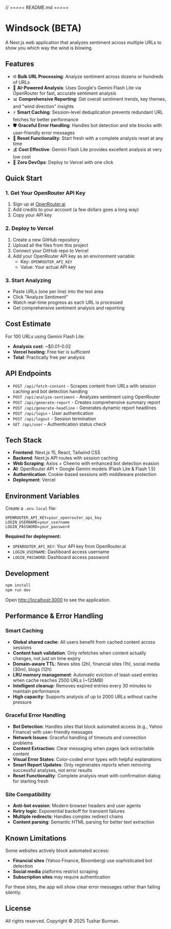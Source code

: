 // ===== README.md =====
# Windsock (BETA)

A Next.js web application that analyzes sentiment across multiple URLs to show you which way the wind is blowing.

## Features

- 🌐 **Bulk URL Processing**: Analyze sentiment across dozens or hundreds of URLs
- 🤖 **AI-Powered Analysis**: Uses Google's Gemini Flash Lite via OpenRouter for fast, accurate sentiment analysis
- 📊 **Comprehensive Reporting**: Get overall sentiment trends, key themes, and "wind direction" insights
- ⚡ **Smart Caching**: Session-level deduplication prevents redundant URL fetches for better performance
- 🛡️ **Graceful Error Handling**: Handles bot detection and site blocks with user-friendly error messages
- 🔄 **Reset Functionality**: Start fresh with a complete analysis reset at any time
- 💰 **Cost Effective**: Gemini Flash Lite provides excellent analysis at very low cost
- 🚀 **Zero DevOps**: Deploy to Vercel with one click

## Quick Start

### 1. Get Your OpenRouter API Key

1. Sign up at [OpenRouter.ai](https://openrouter.ai)
2. Add credits to your account (a few dollars goes a long way)
3. Copy your API key

### 2. Deploy to Vercel

1. Create a new GitHub repository
2. Upload all the files from this project
3. Connect your GitHub repo to Vercel
4. Add your OpenRouter API key as an environment variable:
   - Key: `OPENROUTER_API_KEY`
   - Value: Your actual API key

### 3. Start Analyzing

- Paste URLs (one per line) into the text area
- Click "Analyze Sentiment"
- Watch real-time progress as each URL is processed
- Get comprehensive sentiment analysis and reporting

## Cost Estimate

For 100 URLs using Gemini Flash Lite:
- **Analysis cost**: ~$0.01-0.02
- **Vercel hosting**: Free tier is sufficient
- **Total**: Practically free per analysis

## API Endpoints

- `POST /api/fetch-content` - Scrapes content from URLs with session caching and bot detection handling
- `POST /api/analyze-sentiment` - Analyzes sentiment using OpenRouter
- `POST /api/generate-report` - Creates comprehensive summary report
- `POST /api/generate-headline` - Generates dynamic report headlines
- `POST /api/login` - User authentication
- `POST /api/logout` - Session termination
- `GET /api/user` - Authentication status check

## Tech Stack

- **Frontend**: Next.js 15, React, Tailwind CSS
- **Backend**: Next.js API routes with session caching
- **Web Scraping**: Axios + Cheerio with enhanced bot detection evasion
- **AI**: OpenRouter API + Google Gemini models (Flash Lite & Flash 1.5)
- **Authentication**: Cookie-based sessions with middleware protection
- **Deployment**: Vercel

## Environment Variables

Create a `.env.local` file:

```
OPENROUTER_API_KEY=your_openrouter_api_key
LOGIN_USERNAME=your_username
LOGIN_PASSWORD=your_password
```

**Required for deployment:**
- `OPENROUTER_API_KEY`: Your API key from OpenRouter.ai
- `LOGIN_USERNAME`: Dashboard access username
- `LOGIN_PASSWORD`: Dashboard access password

## Development

```bash
npm install
npm run dev
```

Open [http://localhost:3000](http://localhost:3000) to see the application.

## Performance & Error Handling

### Smart Caching
- **Global shared cache**: All users benefit from cached content across sessions
- **Content hash validation**: Only refetches when content actually changes, not just on time expiry
- **Domain-aware TTL**: News sites (2h), financial sites (1h), social media (30m), blogs (12h)
- **LRU memory management**: Automatic eviction of least-used entries when cache reaches 2500 URLs (~125MB)
- **Intelligent cleanup**: Removes expired entries every 30 minutes to maintain performance
- **High capacity**: Supports analysis of up to 2000 URLs without cache pressure

### Graceful Error Handling
- **Bot Detection**: Handles sites that block automated access (e.g., Yahoo Finance) with user-friendly messages
- **Network Issues**: Graceful handling of timeouts and connection problems
- **Content Extraction**: Clear messaging when pages lack extractable content
- **Visual Error States**: Color-coded error types with helpful explanations
- **Smart Report Updates**: Only regenerates reports when removing successful analyses, not error results
- **Reset Functionality**: Complete analysis reset with confirmation dialog for starting fresh

### Site Compatibility
- **Anti-bot evasion**: Modern browser headers and user agents
- **Retry logic**: Exponential backoff for transient failures
- **Multiple redirects**: Handles complex redirect chains
- **Content parsing**: Semantic HTML parsing for better text extraction

## Known Limitations

Some websites actively block automated access:
- **Financial sites** (Yahoo Finance, Bloomberg) use sophisticated bot detection
- **Social media** platforms restrict scraping
- **Subscription sites** may require authentication

For these sites, the app will show clear error messages rather than failing silently.

## License

All rights reserved. Copyright © 2025 Tushar Burman.